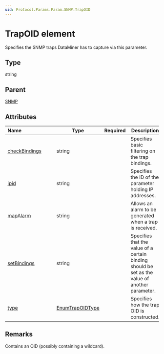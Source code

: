 ```yaml
---
uid: Protocol.Params.Param.SNMP.TrapOID
---
```


# TrapOID element

Specifies the SNMP traps DataMiner has to capture via this parameter.

## Type

string

## Parent

[SNMP](xref:Protocol.Params.Param.SNMP)

## Attributes

|Name&nbsp;&nbsp;&nbsp;&nbsp;&nbsp;&nbsp;&nbsp;&nbsp;&nbsp;&nbsp;&nbsp;&nbsp;&nbsp;&nbsp;&nbsp;&nbsp;&nbsp;&nbsp;&nbsp;&nbsp;&nbsp;&nbsp;&nbsp;|Type|Required|Description|
|--- |--- |--- |--- |
|[checkBindings](xref:Protocol.Params.Param.SNMP.TrapOID-checkBindings)|string||Specifies basic filtering on the trap bindings.|
|[ipid](xref:Protocol.Params.Param.SNMP.TrapOID-ipid)|string||Specifies the ID of the parameter holding IP addresses.|
|[mapAlarm](xref:Protocol.Params.Param.SNMP.TrapOID-mapAlarm)|string||Allows an alarm to be generated when a trap is received.|
|[setBindings](xref:Protocol.Params.Param.SNMP.TrapOID-setBindings)|string||Specifies that the value of a certain binding should be set as the value of another parameter.|
|[type](xref:Protocol.Params.Param.SNMP.TrapOID-type)|[EnumTrapOIDType](xref:Protocol-EnumTrapOIDType)||Specifies how the trap OID is constructed.|

## Remarks

Contains an OID (possibly containing a wildcard).
